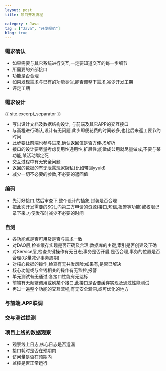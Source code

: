 ```yaml
---
layout: post
title: 项目开发流程

category : Java
tag : ["Java", "开发规范"]
blog: true
---
```


### 需求确认
 * 如果需要与其它系统进行交互,一定要知道交互的每一步细节
 * 所需要的外部接口
 * 功能是否合理
 * 如果发现需求与已有的功能类似,能否调整下需求,减少开发工期
 * 评定工期

### 需求设计
{{ site.excerpt_separator }}
 * 写出设计文档及数据结构设计, 与前端及其它APP的交互接口
 * 与高程进行确认,设计有无问题,此步即便花费的时间较多,也比后来返工要节约时间
 * 此步要让前端也参与进来,确认返回值是否方便JS解析
 * 接口的设计要尽量考虑复用性通用性,扩展性;能做成公用就尽量做成,不要与某功能,某活动绑定死
 * 交互过程中有无安全问题
 * 返回的数据的有无泄露玩家隐私(比如带回yyuid)
 * 减少一切不必要的参数,不必要的返回值

### 编码
 * 先订好接口,然后审查下,整个设计的抽象,封装是否合理
 * 把此次开发需要的SQL,向第三方申请的资源(接口,短信,报警等功能)或权限记录下来,方便发布时减少不必要的时间

### 自测
 * 各功能点是否可用及是否与需求一致
 * 对DAO层,检查缓存实现是否正确及合理;数据库的主键,索引是否创建及正确
 * 对Service层,检查关键操作有无日志;事务是否开启,是否合理,事务的位置是否合理(尽量减少事务周期)
 * 对核心数据的操作,检查有无并发风险;如果有,是否已解决
 * 核心功能或与金钱相关的操作有无监控,报警
 * 单元测试有无通过;各接口性能有无达标
 * 前端有无频繁调用或刷某个接口,此接口是否要缓存实现及通过性能测试
 * 再过一遍整个功能的交互流程,有无安全漏洞,或可优化的地方

### 与前端,APP联调

### 交与测试提测

### 项目上线的数据观察
 * 观察线上日志,核心日志是否遗漏
 * 接口耗时是否在预期内
 * 访问量是否在预期内
 * 监控是否正常运行
